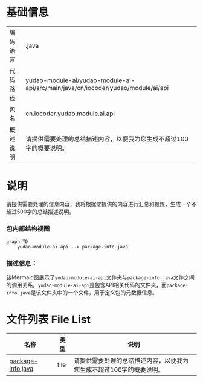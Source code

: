# 基础信息

|      |      |
|------|------|
| 编码语言 | .java |
| 代码路径 | yudao-module-ai/yudao-module-ai-api/src/main/java/cn/iocoder/yudao/module/ai/api |
| 包名 | cn.iocoder.yudao.module.ai.api |
| 概述说明 | 请提供需要处理的总结描述内容，以便我为您生成不超过100字的概要说明。 |

# 说明

请提供需要处理的信息内容，我将根据您提供的内容进行汇总和提炼，生成一个不超过500字的总结描述说明。


### 包内部结构视图

```mermaid
graph TD
    yudao-module-ai-api --> package-info.java
```

### 描述信息：
该Mermaid图展示了`yudao-module-ai-api`文件夹与`package-info.java`文件之间的调用关系。`yudao-module-ai-api`是包含API相关代码的文件夹，而`package-info.java`是该文件夹中的一个文件，用于定义包的元数据信息。

# 文件列表 File List

| 名称   | 类型  | 说明 |
|-------|------|-------------|
| [package-info.java](package-info.md) | file | 请提供需要处理的总结描述内容，以便我为您生成不超过100字的概要说明。 |


